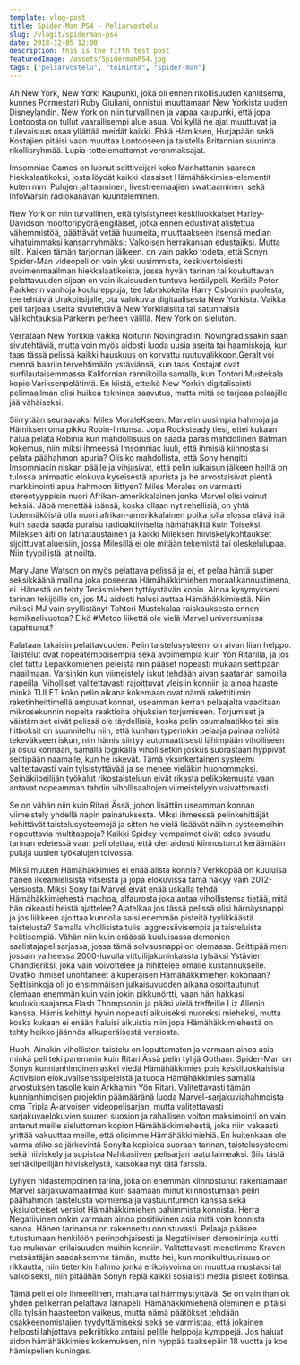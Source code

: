 ```yaml
---
template: vlog-post
title: Spider-Man PS4 - Peliarvostelu
slug: /vlogit/spiderman-ps4
date: 2018-12-05 12:00
description: this is the fifth test post
featuredImage: /assets/SpidermanPS4.jpg
tags: ["peliarvostelu", "toiminta", "spider-man"]
---
```

Ah New York, New York! Kaupunki, joka oli ennen rikollisuuden kahlitsema, kunnes Pormestari Ruby Giuliani, onnistui muuttamaan New Yorkista uuden Disneylandin.  New York on niin turvallinen ja vapaa kaupunki, että jopa Lontoosta on tullut vaarallisempi alue asua.  Voi kyllä ne ajat muuttuvat ja tulevaisuus osaa yllättää meidät kaikki.  Ehkä Hämiksen, Hurjapään sekä Kostajien pitäisi vaan muuttaa Lontooseen ja taistella Britannian suurinta rikollisryhmää. Lupia-tottelemattomat veronmaksajat.

Imsomniac Games on luonut seittiveijari koko Manhattanin saareen hiekkalaatikoksi, josta löydät kaikki klassiset Hämähäkkimies-elementit kuten mm. Pulujen jahtaaminen, livestreemaajien swattaaminen, sekä InfoWarsin radiokanavan kuunteleminen.  

New York on niin turvallinen, että tylsistyneet keskiluokkaiset Harley-Davidson moottoripyöräjengiläiset, jotka ennen edustivat alistettua vähemmistöä, päättävät vetää huumeita, muuttaakseen itsensä median vihatuimmaksi kansanryhmäksi: Valkoisen herrakansan edustajiksi.  Mutta silti. Kaiken tämän tarjonnan jälkeen. on vain pakko todeta, että Sonyn Spider-Man videopeli on vain yksi uusimmista, keskivertoisiesti avoimenmaailman hiekkalaatikoista, jossa hyvän tarinan tai koukuttavan pelattavuuden sijaan on vain ikuisuuden tuntuva keräilypeli. Keräile Peter Parkkerin vanhoja koulureppuja, tee labrakokeita Harry Osbornin puolesta, tee tehtäviä Urakoitsijalle, ota valokuvia digitaalisesta New Yorkista. 
Vaikka peli tarjoaa useita sivutehtäviä New Yorkilaisilta tai satunnaisia välikohtauksia Parkerin perheen välillä. New York on sieluton. 

Verrataan New Yorkkia vaikka Noiturin Novingradiin. Novingradissakin saan sivutehtäviä, mutta voin myös aidosti luoda uusia aseita tai haarniskoja, kun taas tässä pelissä kaikki hauskuus on korvattu ruutuvalikkoon.Geralt voi mennä baariin tervehtimään ystäviänsä, kun taas Kostajat ovat surfilautaisemmassa Kalifornian rannikoilla samalla, kun Tohtori Mustekala kopio Variksenpelätintä. En kiistä, etteikö New Yorkin digitalisointi pelimaailman olisi huikea tekninen saavutus, mutta mitä se tarjoaa pelaajille jää vähäiseksi.

Siirrytään seuraavaksi Miles MoraleKseen. Marvelin uusimpia hahmoja ja Hämiksen oma pikku Robin-lintunsa. Jopa Rocksteady tiesi, ettei kukaan halua pelata Robinia kun mahdollisuus on saada paras mahdollinen Batman kokemus, niin miksi ihmeessä Imsomniac luuli, että ihmisiä kiinnostaisi pelata päähahmon apuria? Olisiko mahdollista, että Sony hengitti Imsomniacin niskan päälle ja vihjasivat, että pelin julkaisun jälkeen heiltä on tulossa animaatio elokuva kyseisestä apurista ja he arvostaisivat pientä markkinointi apua hahmoon liittyen?  Miles Morales on varmasti stereotyyppisin nuori Afrikan-amerikkalainen jonka Marvel olisi voinut keksiä. Jäbä menettää isänsä, koska ollaan nyt rehellisiä, on yhtä todennäköistä olla nuori afrikan-amerikkalainen poika jolla elossa elävä isä kuin saada saada puraisu radioaktiiviselta hämähäkiltä kuin  Toiseksi. Mileksen äiti on latinataustainen ja kaikki Mileksen hiiviskelykohtaukset sijoittuvat alueisiin, jossa Milesillä ei ole mitään tekemistä tai oleskelulupaa. Niin tyypillistä latinoilta.

Mary Jane Watson on myös pelattava pelissä ja ei, et pelaa häntä super seksikkäänä mallina joka poseeraa Hämähäkkimiehen moraalikannustimena, ei. Hänestä on tehty Teräsmiehen tyttöystävän kopio. Ainoa kysymykseni tarinan tekijöille on, jos MJ aidosti halusi auttaa Hämähäkkimiestä. Niin miksei MJ vain syyllistänyt Tohtori Mustekalaa raiskauksesta ennen kemikaalivuotoa? Eikö #Metoo liikettä ole vielä Marvel universumissa tapahtunut?

Palataan takaisin pelattavuuden. Pelin taistelusysteemi on aivan liian helppo.  Taistelut ovat nopeatempoisempia sekä avoimempia kuin Yön Ritarilla, ja jos olet tuttu Lepakkomiehen peleistä niin pääset nopeasti mukaan seittipään maailmaan. Varsinkin kun viimeistely iskut tehdään aivan saatanan samoilla napeilla. 
Viholliset valitettavasti rajoittuvat yleisiin konniin ja ainoa haaste minkä TULET koko pelin aikana kokemaan ovat nämä rakettitiimin raketinheittimellä ampuvat konnat, useamman kerran pelaajalta vaaditaan mikrosekunnin nopeita reaktioita ohjuksien torjumiseen.  Torjumiset ja väistämiset eivät pelissä ole täydellisiä, koska pelin osumalaatikko tai siis hitboksit on suunniteltu niin, että kunhan typerinkin pelaaja painaa neliötä tekeväkseen iskun, niin hämis siirtyy automaattisesti lähimpään viholliseen ja osuu konnaan, samalla logiikalla vihollisetkin joskus suorastaan hyppivät seittipään naamalle, kun he iskevät.  Tämä yksinkertainen systeemi valitettavasti vain tylsistyttävää ja se menee vieläkin huonommaksi. Seinäkiipeilijän työkalut rikostaisteluun eivät rikasta pelikokemusta vaan antavat nopeamman tahdin vihollisaaltojen viimeistelyyn vaivattomasti.

Se on vähän niin kuin Ritari Ässä, johon lisättiin useamman konnan viimeistely yhdellä napin painatuksesta. Miksi ihmeessä pelinkehittäjät kehittävät taistelusysteemejä ja sitten he vielä lisäävät näihin systeemeihin nopeuttavia multitappoja? Kaikki Spidey-vempaimet eivät edes avaudu tarinan edetessä vaan peli olettaa, että olet aidosti kiinnostunut keräämään puluja uusien työkalujen toivossa.

Miksi muuten Hämähäkkimies ei enää alista konnia? Verkkopää on kuuluisa hänen ilkeämielisistä vitseistä ja jopa elokuvissa tämä näkyy vain 2012-versiosta. Miksi Sony tai Marvel eivät enää uskalla tehdä Hämähäkkimiehestä machoa, alfaurosta joka antaa vihollistensa tietää, mitä hän oikeasti heistä ajattelee? Ajatelkaa jos tässä pelissä olisi härnäysnappi ja jos liikkeen ajoittaa kunnolla saisi enemmän pisteitä tyylikkäästä taistelusta? Samalla vihollisista tulisi aggressiivisempia ja taisteluista hektisempiä. 
Vähän niin kuin eräässä kuuluisassa demonien saalistajapelisarjassa, jossa tämä solvausnappi on olemassa.
Seittipää meni jossain vaiheessa 2000-luvulla vittuilijakuninkaasta tylsäksi Ystävien Chandleriksi, joka vain voivottelee ja hihittelee omalle kustannukselle. Ovatko ihmiset unohtaneet alkuperäisen Hämähäkkimiehen kokonaan?  Seittisinkoja oli jo ensimmäisen julkaisuvuoden aikana osoittautunut olemaan enemmän kuin vain jokin pikkunörtti, vaan hän hakkasi koulukiusaajansa Flash Thompsonin ja pääsi vielä treffeille Liz Allenin kanssa. Hämis kehittyi hyvin nopeasti aikuiseksi nuoreksi mieheksi, mutta koska kukaan ei enään haluisi aikuistia niin jopa Hämähäkkimiehestä on tehty heikko jäännös alkuperäisestä versiosta.

Huoh. Ainakin vihollisten taistelu on loputtamaton ja varmaan ainoa asia minkä peli teki paremmin kuin Ritari Ässä pelin tyhjä Gotham.
Spider-Man on Sonyn kunnianhimoinen askel viedä Hämähäkkimies pois keskiluokkaisista Activision elokuvalisenssipeleistä ja tuoda Hämähäkkimies samalla arvostuksen tasolle kuin Arkhamin Yön Ritari.
Valitettavasti tämän kunnianhimoisen projektin päämääränä luoda Marvel-sarjakuviahahmoista oma Tripla A-arvoisen videopelisarjan, mutta valitettavasti sarjakuvaelokuvien suuren suosion ja rahallisen voiton maksimointi on vain antanut meille sieluttoman kopion Hämähäkkimiehestä, joka niin vakaasti yrittää vakuuttaa meille, että olisimme Hämähäkkimiehiä. En kuitenkaan ole varma oliko se järkevintä Sonylta kopioida suoraan tarinan, taistelusysteemi sekä hiiviskely ja supistaa Nahkasiiven pelisarjan laatu laimeaksi. Siis tästä seinäkiipeilijän hiiviskelystä, katsokaa nyt tätä farssia.

Lyhyen hidastempoinen tarina, joka on enemmän kiinnostunut rakentamaan Marvel sarjakuvamaailmaa kuin saamaan minut kiinnostumaan pelin päähahmon taistelusta voimiensa ja vastuuntunnon kanssa sekä yksiulotteiset versiot Hämähäkkimiehen pahimmista konnista.  Herra Negatiivinen onkin varmaan ainoa positiivinen asia mitä voin konnista sanoa. Hänen tarinansa on rakennettu onnistuvasti. Pelaaja pääsee tutustumaan henkilöön perinpohjaisesti ja Negatiivisen demonininja kultti tuo mukavan erilaisuuden muihin konniin. Valitettavasti menetimme Kraven metsästäjän saadaksemme tämän, mutta hei, kun monikulttuurisuus on rikkautta, niin tietenkin hahmo jonka erikoisvoima on muuttua mustaksi tai valkoiseksi, niin pitäähän Sonyn repiä kaikki sosialisti media pisteet kotiinsa. 

Tämä peli ei ole Ihmeellinen, mahtava tai hämmystyttävä. Se on vain ihan ok yhden pelikerran pelattava lainapeli. Hämähäkkimiehenä oleminen ei pitäisi olla tylsän haasteeton vaikeus, mutta nämä päätökset tehdään osakkeenomistajien tyydyttämiseksi sekä se varmistaa, että jokainen helposti lahjottava pelkriitikko antaisi pelille helppoja kymppejä. Jos haluat aidon hämähäkkimies kokemuksen, niin hyppää taaksepäin 18 vuotta ja koe hämispelien kuningas. 
